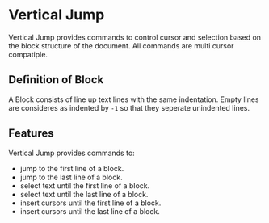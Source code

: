 # Vertical Jump

Vertical Jump provides commands to control cursor and selection based on the block structure of the document. All commands are multi cursor compatiple.

## Definition of Block

A Block consists of line up text lines with the same indentation. Empty lines are consideres as indented by `-1` so that they seperate unindented lines.

## Features

Vertical Jump provides commands to:

- jump to the first line of a block.
- jump to the last line of a block.
- select text until the first line of a block.
- select text until the last line of a block.
- insert cursors until the first line of a block.
- insert cursors until the last line of a block.
